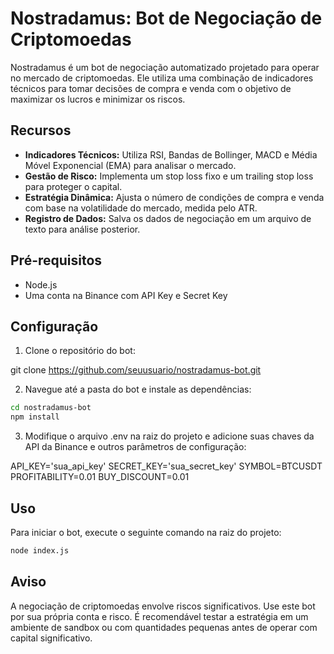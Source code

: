 # Nostradamus: Bot de Negociação de Criptomoedas

Nostradamus é um bot de negociação automatizado projetado para operar no mercado de criptomoedas. Ele utiliza uma combinação de indicadores técnicos para tomar decisões de compra e venda com o objetivo de maximizar os lucros e minimizar os riscos.

## Recursos

- **Indicadores Técnicos:** Utiliza RSI, Bandas de Bollinger, MACD e Média Móvel Exponencial (EMA) para analisar o mercado.
- **Gestão de Risco:** Implementa um stop loss fixo e um trailing stop loss para proteger o capital.
- **Estratégia Dinâmica:** Ajusta o número de condições de compra e venda com base na volatilidade do mercado, medida pelo ATR.
- **Registro de Dados:** Salva os dados de negociação em um arquivo de texto para análise posterior.

## Pré-requisitos

- Node.js
- Uma conta na Binance com API Key e Secret Key

## Configuração

1. Clone o repositório do bot:

git clone https://github.com/seuusuario/nostradamus-bot.git

2. Navegue até a pasta do bot e instale as dependências:

```bash
cd nostradamus-bot
npm install
```


3. Modifique o arquivo .env na raiz do projeto e adicione suas chaves da API da Binance e outros parâmetros de configuração:

API_KEY='sua_api_key'
SECRET_KEY='sua_secret_key'
SYMBOL=BTCUSDT
PROFITABILITY=0.01
BUY_DISCOUNT=0.01

## Uso

Para iniciar o bot, execute o seguinte comando na raiz do projeto:

```bash
node index.js
```

## Aviso

A negociação de criptomoedas envolve riscos significativos. Use este bot por sua própria conta e risco. É recomendável testar a estratégia em um ambiente de sandbox ou com quantidades pequenas antes de operar com capital significativo.